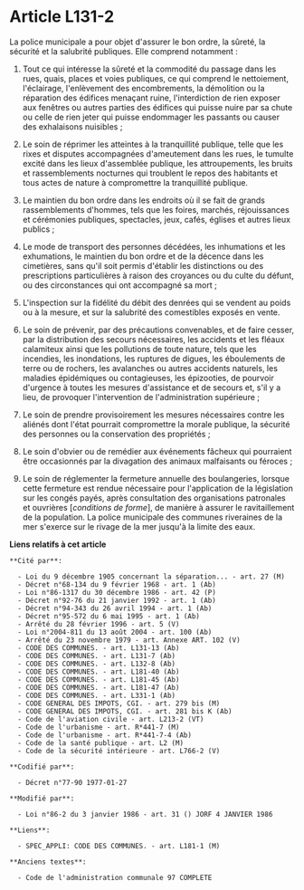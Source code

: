 # Article L131-2

La police municipale a pour objet d'assurer le bon ordre, la sûreté, la sécurité et la salubrité publiques. Elle comprend
notamment :

1. Tout ce qui intéresse la sûreté et la commodité du passage dans les rues, quais, places et voies publiques, ce qui
comprend le nettoiement, l'éclairage, l'enlèvement des encombrements, la démolition ou la réparation des édifices menaçant
ruine, l'interdiction de rien exposer aux fenêtres ou autres parties des édifices qui puisse nuire par sa chute ou celle de
rien jeter qui puisse endommager les passants ou causer des exhalaisons nuisibles ;

2. Le soin de réprimer les atteintes à la tranquillité publique, telle que les rixes et disputes accompagnées d'ameutement
dans les rues, le tumulte excité dans les lieux d'assemblée publique, les attroupements, les bruits et rassemblements
nocturnes qui troublent le repos des habitants et tous actes de nature à compromettre la tranquillité publique.

3. Le maintien du bon ordre dans les endroits où il se fait de grands rassemblements d'hommes, tels que les foires, marchés,
réjouissances et cérémonies publiques, spectacles, jeux, cafés, églises et autres lieux publics ;

4. Le mode de transport des personnes décédées, les inhumations et les exhumations, le maintien du bon ordre et de la décence
dans les cimetières, sans qu'il soit permis d'établir les distinctions ou des prescriptions particulières à raison des
croyances ou du culte du défunt, ou des circonstances qui ont accompagné sa mort ;

5. L'inspection sur la fidélité du débit des denrées qui se vendent au poids ou à la mesure, et sur la salubrité des
comestibles exposés en vente.

6. Le soin de prévenir, par des précautions convenables, et de faire cesser, par la distribution des secours nécessaires, les
accidents et les fléaux calamiteux ainsi que les pollutions de toute nature, tels que les incendies, les inondations, les
ruptures de digues, les éboulements de terre ou de rochers, les avalanches ou autres accidents naturels, les maladies
épidémiques ou contagieuses, les épizooties, de pourvoir d'urgence à toutes les mesures d'assistance et de secours et, s'il y
a lieu, de provoquer l'intervention de l'administration supérieure ;

7. Le soin de prendre provisoirement les mesures nécessaires contre les aliénés dont l'état pourrait compromettre la morale
publique, la sécurité des personnes ou la conservation des propriétés ;

8. Le soin d'obvier ou de remédier aux événements fâcheux qui pourraient être occasionnés par la divagation des animaux
malfaisants ou féroces ;

9. Le soin de réglementer la fermeture annuelle des boulangeries, lorsque cette fermeture est rendue nécessaire pour
l'application de la législation sur les congés payés, après consultation des organisations patronales et ouvrières
[*conditions de forme*], de manière à assurer le ravitaillement de la population.    La police municipale des communes
riveraines de la mer s'exerce sur le rivage de la mer jusqu'à la limite des eaux.

**Liens relatifs à cet article**

	**Cité par**:

	  - Loi du 9 décembre 1905 concernant la séparation... - art. 27 (M)
	  - Décret n°68-134 du 9 février 1968 - art. 1 (Ab)
	  - Loi n°86-1317 du 30 décembre 1986 - art. 42 (P)
	  - Décret n°92-76 du 21 janvier 1992 - art. 1 (Ab)
	  - Décret n°94-343 du 26 avril 1994 - art. 1 (Ab)
	  - Décret n°95-572 du 6 mai 1995 - art. 1 (Ab)
	  - Arrêté du 28 février 1996 - art. 5 (V)
	  - Loi n°2004-811 du 13 août 2004 - art. 100 (Ab)
	  - Arrêté du 23 novembre 1979 - art. Annexe ART. 102 (V)
	  - CODE DES COMMUNES. - art. L131-13 (Ab)
	  - CODE DES COMMUNES. - art. L131-7 (Ab)
	  - CODE DES COMMUNES. - art. L132-8 (Ab)
	  - CODE DES COMMUNES. - art. L181-40 (Ab)
	  - CODE DES COMMUNES. - art. L181-45 (Ab)
	  - CODE DES COMMUNES. - art. L181-47 (Ab)
	  - CODE DES COMMUNES. - art. L331-1 (Ab)
	  - CODE GENERAL DES IMPOTS, CGI. - art. 279 bis (M)
	  - CODE GENERAL DES IMPOTS, CGI. - art. 281 bis K (Ab)
	  - Code de l'aviation civile - art. L213-2 (VT)
	  - Code de l'urbanisme - art. R*441-7 (M)
	  - Code de l'urbanisme - art. R*441-7-4 (Ab)
	  - Code de la santé publique - art. L2 (M)
	  - Code de la sécurité intérieure - art. L766-2 (V)

	**Codifié par**:

	  - Décret n°77-90 1977-01-27

	**Modifié par**:

	  - Loi n°86-2 du 3 janvier 1986 - art. 31 () JORF 4 JANVIER 1986

	**Liens**:

	  - SPEC_APPLI: CODE DES COMMUNES. - art. L181-1 (M)

	**Anciens textes**:

	  - Code de l'administration communale 97 COMPLETE
